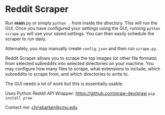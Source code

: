 Reddit Scraper
=======

Run __main__.py or simply `python .` from inside the directory. This will run the GUI.
Once you have configured your settings using the GUI, running `python scrape.py` will
use your saved settings. You can then easily schedule the scraper to run daily.

Alternately, you may manually create `config.json` and then run `scrape.py`.

Reddit Scraper allows you to scrape the top images (or other file formats) 
from selected subreddits into selected directories on your machine.
You may configure how many files to scrape, what extensions to include,
which subreddits to scrape from, and which directories to write to.

The GUI needs a lot of work but this is essentially usable. 

Uses Python Reddit API Wrapper: https://github.com/praw-dev/praw
`pip install praw`

Contact me: chrisbarker@cmu.edu

